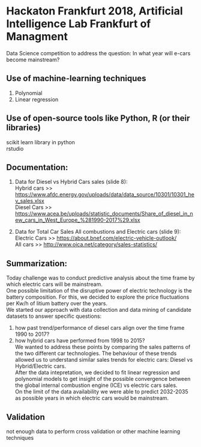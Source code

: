 # Hackaton Frankfurt 2018, Artificial Intelligence Lab Frankfurt of Managment
Data Science competition to address the question:  In what year will e-cars become mainstream?  


## Use of machine-learning techniques  
1) Polynomial  
2) Linear regression   
      
## Use of open-source tools like Python, R (or their libraries)  
scikit learn library in python  
rstudio  


## Documentation:  
1) Data for Diesel vs Hybrid Cars sales (slide 8):  
Hybrid cars >> https://www.afdc.energy.gov/uploads/data/data_source/10301/10301_hev_sales.xlsx  
Diesel Cars >> https://www.acea.be/uploads/statistic_documents/Share_of_diesel_in_new_cars_in_West_Europe_%281990-2017%29.xlsx  

2) Data for Total Car Sales All combustions and Electric cars (slide 9):  
Electric Cars >> https://about.bnef.com/electric-vehicle-outlook/  
All cars      >> http://www.oica.net/category/sales-statistics/  


## Summarization:  
Today challenge was to conduct predictive analysis about the time frame by which electric cars will be mainstream.  
One possible limitation of the disruptive power of electric technology is the battery composition. For this, we decided to explore the price fluctuations per Kw/h of litium battery over the years.  
We started our approach with data collection and data mining of candidate datasets to answer specific questions:   
1) how past trend/performance of diesel cars align over the time frame 1990 to 2017?  
2) how hybrid cars have performed from 1998 to 2015?  
We wanted to address these points by comparing the sales patterns of the two different car technologies. The behaviour of these trends allowed us to understand similar sales trends for electric cars: Diesel vs Hybrid/Electric cars.  
After the data intepretation, we decided to fit linear regression and polynomial models to get insight of the possible convergence between the global internal combustion engine (ICE) vs electric cars sales.   
On the limit of the data availability we were able to predict 2032-2035 as possible years in which electric cars would be mainstream.  


## Validation  
not enough data to perform cross validation or other machine learning techniques  

